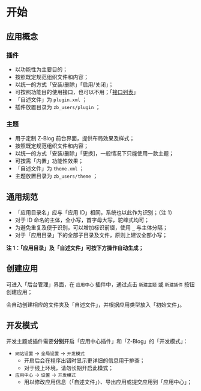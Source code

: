# 开始

## 应用概念

### 插件

- 以功能性为主要目的；
- 按照既定规范组织文件和内容；
- 以统一的方式「安装/删除」「启用/关闭」；
- 可按照功能目的使用接口，也可以不用；「[接口列表](dev-interfaces "docs-zblogphp 接口列表")」
- 「自述文件」为 `plugin.xml` ；
- 插件放置目录为 `zb_users/plugin` ；

### 主题

- 用于定制 Z-Blog 前台界面，提供布局效果及样式；
- 按照既定规范组织文件和内容；
- 以统一的方式「安装/删除」「更换]，一般情况下只能使用一款主题；
- 可按需「内置」功能性效果；
- 「自述文件」为 `theme.xml` ；
- 主题放置目录为 `zb_users/theme` ；

## 通用规范

- 「应用目录名」应与「应用 ID」相同，系统也以此作为识别；（注 1）
- 对于 ID 命名的主体，全小写，首字母大写，驼峰式均可；
- 为避免重复及便于识别，可以增加标识前缀，使用 `_` 与主体分隔；
- 对于「应用目录」下的全部子目录及文件，原则上建议全部小写；

**注 1：「应用目录」及「自述文件」可按下方操作自动生成；**

## 创建应用

可进入「后台管理」界面，在 `应用中心` 插件中，通过点击 `新建主题` 或 `新建插件` 按钮创建应用；

会自动创建相应的文件夹及「自述文件」，并根据应用类型放入「初始文件」。

## 开发模式

开发主题或插件需要**分别**开启「应用中心插件」和「Z-Blog」的「开发模式」：

- `网站设置` → `全局设置` → `开发模式`
  - 开启后会在程序出错时显示更详细的信息用于排查；
  - 对于线上环境，请勿长期开启此模式；
- `应用中心` → `设置` → `开发模式`
  - 用以修改应用信息（「自述文件」）、导出应用或提交应用到「应用中心」；
